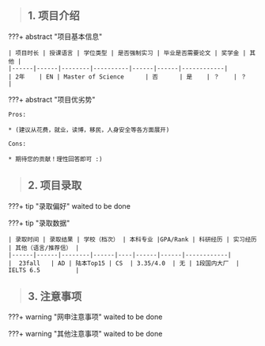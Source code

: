 > ## **1. 项目介绍**

???+ abstract "项目基本信息" 

    | 项目时长 | 授课语言 | 学位类型 | 是否强制实习 | 毕业是否需要论文 | 奖学金 | 其他 |
    |------|------|--------|----------|------|------|------------|
    | 2年    | EN | Master of Science      | 否      | 是    | ？    | ？          |

???+ abstract "项目优劣势" 

    Pros:
    
    * (建议从花费，就业，读博，移民，人身安全等各方面展开)
    
    Cons:
    
    * 期待您的贡献！理性回答即可 :)

> ## **2. 项目录取**

???+ tip "录取偏好"
    waited to be done

???+ tip "录取数据"

    | 录取时间 | 录取结果 | 学校（档次） | 本科专业 |GPA/Rank | 科研经历 | 实习经历 | 其他（语言/推荐信） |
    |------|------|--------|------|----|------|------|------------|
    |  23fall   | AD | 陆本Top15 | CS  | 3.35/4.0  | 无 | 1段国内大厂  | IELTS 6.5          |


> ## **3. 注意事项**

???+ warning "网申注意事项"
    waited to be done

???+ warning "其他注意事项"
    waited to be done

